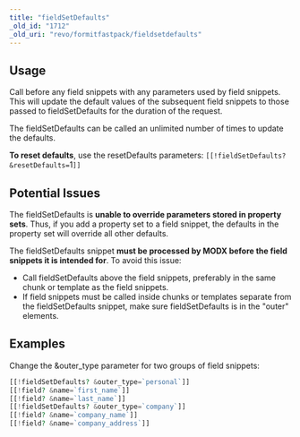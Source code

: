 ```yaml
---
title: "fieldSetDefaults"
_old_id: "1712"
_old_uri: "revo/formitfastpack/fieldsetdefaults"
---
```


## Usage

 Call before any field snippets with any parameters used by field snippets. This will update the default values of the subsequent field snippets to those passed to fieldSetDefaults for the duration of the request.

 The fieldSetDefaults can be called an unlimited number of times to update the defaults.

 **To reset defaults**, use the resetDefaults parameters: `[[!fieldSetDefaults? &resetDefaults=`1`]]`

## Potential Issues

 The fieldSetDefaults is **unable to override parameters stored in property sets**. Thus, if you add a property set to a field snippet, the defaults in the property set will override all other defaults.

 The fieldSetDefaults snippet **must be processed by MODX before the field snippets it is intended for**. To avoid this issue:

- Call fieldSetDefaults above the field snippets, preferably in the same chunk or template as the field snippets.
- If field snippets must be called inside chunks or templates separate from the fieldSetDefaults snippet, make sure fieldSetDefaults is in the "outer" elements.

## Examples

 Change the &outer\_type parameter for two groups of field snippets:

``` php 
[[!fieldSetDefaults? &outer_type=`personal`]]
[[!field? &name=`first_name`]]
[[!field? &name=`last_name`]]
[[!fieldSetDefaults? &outer_type=`company`]]
[[!field? &name=`company_name`]]
[[!field? &name=`company_address`]]
```